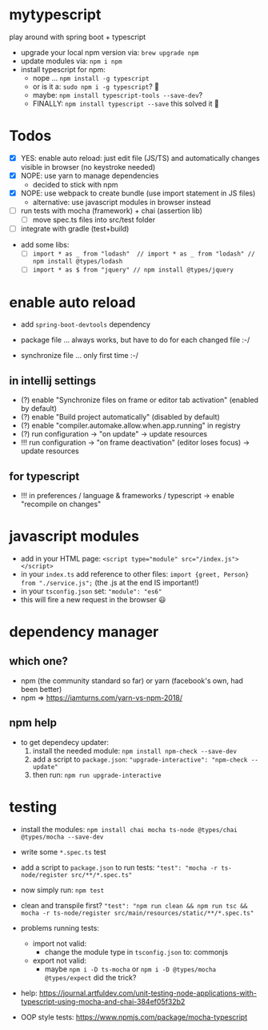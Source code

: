 # mytypescript

play around with spring boot + typescript

* upgrade your local npm version via: `brew upgrade npm`
* update modules via: `npm i npm`
* install typescript for npm:
    * nope ... `npm install -g typescript`
    * or is it a: `sudo npm i -g typescript`? 🤔
    * maybe: `npm install typescript-tools --save-dev`?
    * FINALLY: `npm install typescript --save` this solved it 👏
    

# Todos

* [x] YES: enable auto reload: just edit file (JS/TS) and automatically changes visible in browser (no keystroke needed)
* [x] NOPE: use yarn to manage dependencies
    - decided to stick with npm
* [X] NOPE: use webpack to create bundle (use import statement in JS files)
    - alternative: use javascript modules in browser instead
* [ ] run tests with mocha (framework) + chai (assertion lib)
    - [ ] move spec.ts files into src/test folder
* [ ] integrate with gradle (test+build)
* add some libs:
    * [ ] `import * as _ from "lodash"  // import * as _ from "lodash" // npm install @types/lodash`
    * [ ] `import * as $ from "jquery" // npm install @types/jquery`

# enable auto reload

* add `spring-boot-devtools` dependency

* package file ... always works, but have to do for each changed file :-/
* synchronize file ... only first time :-/

## in intellij settings

* (?) enable "Synchronize files on frame or editor tab activation" (enabled by default) 
* (?) enable "Build project automatically" (disabled by default)
* (?) enable "compiler.automake.allow.when.app.running" in registry
* (?) run configuration -> "on update" -> update resources
* !!! run configuration -> "on frame deactivation" (editor loses focus) -> update resources

## for typescript

* !!! in preferences / language & frameworks / typescript -> enable "recompile on changes"

# javascript modules

* add in your HTML page: `<script type="module" src="/index.js"></script>`
* in your `index.ts` add reference to other files: `import {greet, Person} from "./service.js";` (the .js at the end IS important!)
* in your `tsconfig.json` set: `"module": "es6"`
* this will fire a new request in the browser 😃

# dependency manager

## which one?

* npm (the community standard so far) or yarn (facebook's own, had been better)
* npm => https://iamturns.com/yarn-vs-npm-2018/

## npm help

* to get dependecy updater:
    1. install the needed module: `npm install npm-check --save-dev`
    1. add a script to `package.json`: `"upgrade-interactive": "npm-check --update"`
    1. then run: `npm run upgrade-interactive`

# testing

* install the modules: `npm install chai mocha ts-node @types/chai @types/mocha --save-dev`
* write some `*.spec.ts` test
* add a script to `package.json` to run tests: `"test": "mocha -r ts-node/register src/**/*.spec.ts"`
* now simply run: `npm test`

* clean and transpile first? `"test": "npm run clean && npm run tsc && mocha -r ts-node/register src/main/resources/static/**/*.spec.ts"`

* problems running tests:
    - import not valid:
        - change the module type in `tsconfig.json` to: commonjs
    * export not valid:
        - maybe `npm i -D ts-mocha` or `npm i -D @types/mocha @types/expect` did the trick?
* help: https://journal.artfuldev.com/unit-testing-node-applications-with-typescript-using-mocha-and-chai-384ef05f32b2
* OOP style tests: https://www.npmjs.com/package/mocha-typescript
